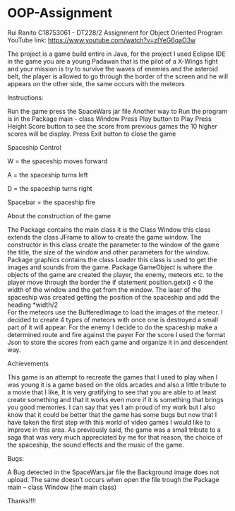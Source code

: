 # OOP-Assignment

Rui Ranito C18753061 - DT228/2 Assignment for Object Oriented Program 
YouTube link: https://www.youtube.com/watch?v=zIYeG6qaO3w

The project is a game build entire in Java, for the project I used Eclipse IDE in the game you are a young Padawan that is the pilot of a X-Wings fight and your mission is try to survive the waves of enemies and the asteroid belt, the player is allowed to go through the border of the screen and he will appears on the other side, the same occurs with the meteors

Instructions:

Run the game press the SpaceWars jar file
Another way to Run the program is in the Package main - class Window
Press Play button to Play 
Press Height Score button to see the score from previous games the 10 higher scores will be display. 
Press Exit button to close the game 


Spaceship Control

W = the spaceship moves forward

A = the spaceship turns left

D = the spaceship turns right

Spacebar = the spaceship fire




About the construction of the game
 
The Package contains the main class it is the Class Window this class extends the class JFrame to allow to create the game window.
The constructor in this class create the parameter to the window of the game the title, the size of the window and other parameters
for the window. 
Package graphics contains the class Loader this class is used to get the images and sounds from the game.
Package GameObject is where the objects of the game are created the player, the enemy, meteors etc.
to the player move through the border the if statement position.getx() < 0 the width of the window and the get from the window.
The laser of the spaceship was created getting the position of the spaceship and add the heading *width/2    
For the meteors use the BufferedImage to load the images of the meteor. I decided to create 4 types of meteors with 
once one is destroyed a small part of it will appear.
For the enemy I decide to do the spaceship make a determined route and fire against the payer
For the score I used the format Json to store the scores from each game and organize it in and descendent way.

Achievements 

This game is an attempt to recreate the games that I used to play when I was young it is a game based on the olds
arcades and also a little tribute to a movie that I like, It is very gratifying to see that you are able to at least
create something and that it works even more if it is something that brings you good memories.
I can say that yes I am proud of my work but I also know that it could be better that the game has some bugs
but now that I have taken the first step with this world of video games I would like to improve in this area. 
As previously said, the game was a small tribute to a saga that was very much appreciated by me for that reason,
the choice of the spaceship, the sound effects and the music of the game.


Bugs: 

A Bug detected in the SpaceWars.jar file the Background image does not upload.
The same doesn’t occurs when open the file trough the Package main – class Window (the main class) 



Thanks!!!!




